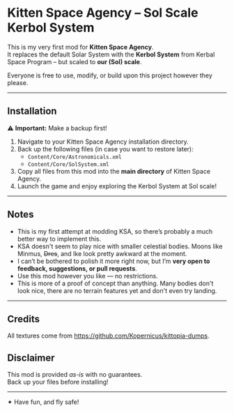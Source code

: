 # Kitten Space Agency – Sol Scale Kerbol System

This is my very first mod for **Kitten Space Agency**.  
It replaces the default Solar System with the **Kerbol System** from Kerbal Space Program – but scaled to **our (Sol) scale**.  

Everyone is free to use, modify, or build upon this project however they please.

---

## Installation

⚠️ **Important:** Make a backup first!

1. Navigate to your Kitten Space Agency installation directory.
2. Back up the following files (in case you want to restore later):
   - `Content/Core/Astronomicals.xml`
   - `Content/Core/SolSystem.xml`
3. Copy all files from this mod into the **main directory** of Kitten Space Agency.
4. Launch the game and enjoy exploring the Kerbol System at Sol scale!

---

## Notes

- This is my first attempt at modding KSA, so there’s probably a much better way to implement this.
- KSA doesn't seem to play nice with smaller celestial bodies. Moons like Minmus, ~~Dres~~, and Ike look pretty awkward at the moment.
- I can’t be bothered to polish it more right now, but I’m **very open to feedback, suggestions, or pull requests**.  
- Use this mod however you like — no restrictions.  
- This is more of a proof of concept than anything. Many bodies don't look nice, there are no terrain features yet and don't even try landing.

---

## Credits

All textures come from https://github.com/Kopernicus/kittopia-dumps.

## Disclaimer

This mod is provided *as-is* with no guarantees.  
Back up your files before installing!  

---

✦ Have fun, and fly safe!

